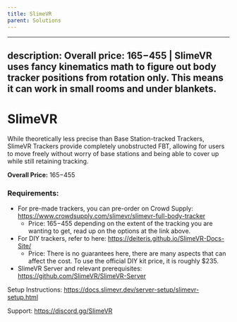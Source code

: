 ```yaml
---
title: SlimeVR
parent: Solutions
---
```


---
description: Overall price: $165-$455 | SlimeVR uses fancy kinematics math to figure out body tracker positions from rotation only. This means it can work in small rooms and under blankets.
---

# SlimeVR
While theoretically less precise than Base Station-tracked Trackers, SlimeVR Trackers provide completely unobstructed FBT, allowing for users to move freely without worry of base stations and being able to cover up while still retaining tracking.

**Overall Price:** $165-$455

### Requirements:
* For pre-made trackers, you can pre-order on Crowd Supply: https://www.crowdsupply.com/slimevr/slimevr-full-body-tracker
  * Price: $165-$455 depending on the extent of the tracking you are wanting to get, read up on the options at the link above.
* For DIY trackers, refer to here: https://deiteris.github.io/SlimeVR-Docs-Site/
  * Price: There is no guarantees here, there are many aspects that can affect the cost. To use the official DIY kit price, it is roughly $235.
* SlimeVR Server and relevant prerequisites: https://github.com/SlimeVR/SlimeVR-Server

Setup Instructions: https://docs.slimevr.dev/server-setup/slimevr-setup.html

Support: https://discord.gg/SlimeVR
